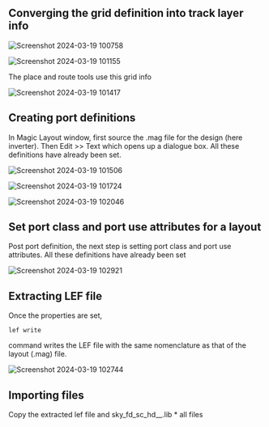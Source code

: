 ## Converging the grid definition into track layer info

![Screenshot 2024-03-19 100758](https://github.com/Ashutosh-3107/NASSCOM_VSD_SoC-_Design/assets/159696526/a777a6b5-3685-4485-a3a5-9cbaaebbf38d)

![Screenshot 2024-03-19 101155](https://github.com/Ashutosh-3107/NASSCOM_VSD_SoC-_Design/assets/159696526/586d1d45-68c9-4be1-8a78-7243023d1b24)

The place and route tools use this grid info

![Screenshot 2024-03-19 101417](https://github.com/Ashutosh-3107/NASSCOM_VSD_SoC-_Design/assets/159696526/ec2a0c4e-ab0e-4057-b8b7-7c9386f54619)

## Creating port definitions

 In Magic Layout window, first source the .mag file for the design (here inverter). Then Edit >> Text which opens up a dialogue box. All these definitions have already been set.

 ![Screenshot 2024-03-19 101506](https://github.com/Ashutosh-3107/NASSCOM_VSD_SoC-_Design/assets/159696526/dff46849-a491-49bb-aa77-aa374b343f12)

 ![Screenshot 2024-03-19 101724](https://github.com/Ashutosh-3107/NASSCOM_VSD_SoC-_Design/assets/159696526/1774b3ba-3ce8-4bd0-80b8-df47670d46cf)

 ![Screenshot 2024-03-19 102046](https://github.com/Ashutosh-3107/NASSCOM_VSD_SoC-_Design/assets/159696526/93c89989-3710-48ed-a5f6-a1b53a4b4424)


## Set port class and port use attributes for a layout

Post port definition, the next step is setting port class and port use attributes. All these definitions have already been set

![Screenshot 2024-03-19 102921](https://github.com/Ashutosh-3107/NASSCOM_VSD_SoC-_Design/assets/159696526/d3f5bbe6-4f17-4093-8af2-6ba494dbbd91)

## Extracting LEF file

Once the properties are set,
```
lef write

```
command writes the LEF file with the same nomenclature as that of the layout (.mag) file.

![Screenshot 2024-03-19 102744](https://github.com/Ashutosh-3107/NASSCOM_VSD_SoC-_Design/assets/159696526/5bcd4943-f53a-4556-8f21-a8b2d88cdfb5)


## Importing files

Copy the extracted lef file and sky_fd_sc_hd__.lib * all files 




 






